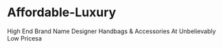 # Affordable-Luxury
High End Brand Name Designer Handbags &amp; Accessories At Unbelievably Low Pricesa 
